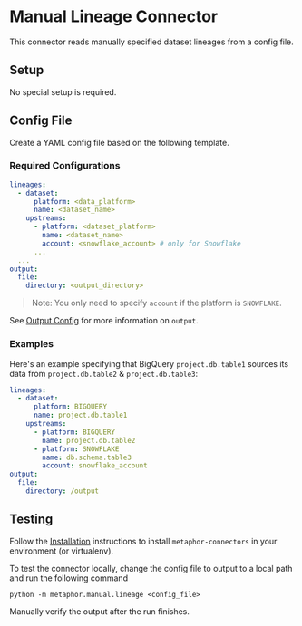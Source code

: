 # Manual Lineage Connector

This connector reads manually specified dataset lineages from a config file.

## Setup

No special setup is required.

## Config File

Create a YAML config file based on the following template.

### Required Configurations

```yaml
lineages:
  - dataset:
      platform: <data_platform>
      name: <dataset_name>
    upstreams:
      - platform: <dataset_platform>
        name: <dataset_name>
        account: <snowflake_account> # only for Snowflake
      ...
  ...
output:
  file:
    directory: <output_directory>
```

> Note: You only need to specify `account` if the platform is `SNOWFLAKE`.

See [Output Config](../common/docs/output.md) for more information on `output`.

### Examples

Here's an example specifying that BigQuery `project.db.table1` sources its data from `project.db.table2` & `project.db.table3`:

```yaml
lineages:
  - dataset:
      platform: BIGQUERY
      name: project.db.table1
    upstreams:
      - platform: BIGQUERY
        name: project.db.table2
      - platform: SNOWFLAKE
        name: db.schema.table3
        account: snowflake_account
output:
  file:
    directory: /output
```

## Testing

Follow the [Installation](../../README.md) instructions to install `metaphor-connectors` in your environment (or virtualenv).

To test the connector locally, change the config file to output to a local path and run the following command

```shell
python -m metaphor.manual.lineage <config_file>
```

Manually verify the output after the run finishes.
